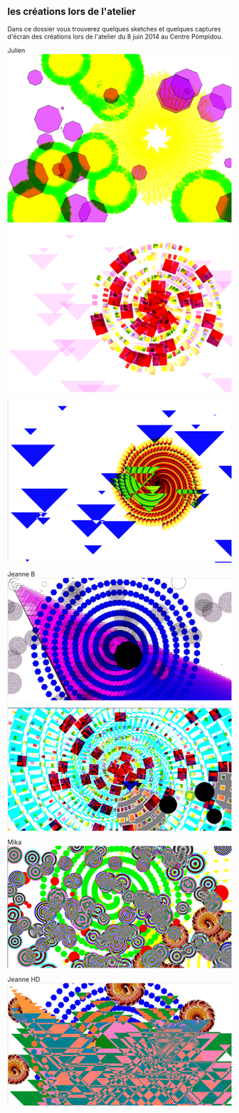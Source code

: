 ## les créations lors de l'atelier

Dans ce dossier vous trouverez quelques sketches et quelques captures d'écran des créations lors de l'atelier du 8 juin 2014 au Centre Pompidou.

Julien
![image](julien1/julien1-b.png)
![image](julien1/julien1-a.png)

![image](julien2/julien2-a.png)


Jeanne B
![image](jeanne_b/jeanne_b.png/)

![image](jeanne_b_2/jeanne_b_2.png)


Mika
![image](Mika1/mika1.png)


Jeanne HD
![image](jeanne_hd/jeanne_hd.png)



